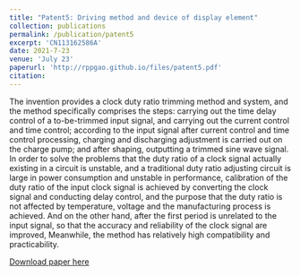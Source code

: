 ```yaml
---
title: "Patent5: Driving method and device of display element"
collection: publications
permalink: /publication/patent5
excerpt: 'CN113162586A'
date: 2021-7-23
venue: 'July 23'
paperurl: 'http://rppgao.github.io/files/patent5.pdf'
citation: 
---
```

The invention provides a clock duty ratio trimming method and system, and the method specifically comprises the steps: carrying out the time delay control of a to-be-trimmed input signal, and carrying out the current control and time control; according to the input signal after current control and time control processing, charging and discharging adjustment is carried out on the charge pump; and after shaping, outputting a trimmed sine wave signal. In order to solve the problems that the duty ratio of a clock signal actually existing in a circuit is unstable, and a traditional duty ratio adjusting circuit is large in power consumption and unstable in performance, calibration of the duty ratio of the input clock signal is achieved by converting the clock signal and conducting delay control, and the purpose that the duty ratio is not affected by temperature, voltage and the manufacturing process is achieved. And on the other hand, after the first period is unrelated to the input signal, so that the accuracy and reliability of the clock signal are improved, Meanwhile, the method has relatively high compatibility and practicability.

[Download paper here](http://rppgao.github.io/files/patent5.pdf)
